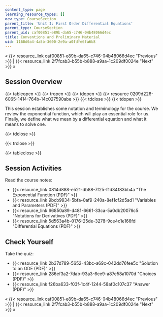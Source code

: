 ```yaml
---
content_type: page
learning_resource_types: []
ocw_type: CourseSection
parent_title: 'Unit I: First Order Differential Equations'
parent_type: CourseSection
parent_uid: caf00851-e89b-da65-c746-04b48066d4ec
title: Conventions and Preliminary Material
uid: 1160d0a4-4a5b-3600-2e9a-a0fdfe6fa6b8
---
```


« {{< resource_link caf00851-e89b-da65-c746-04b48066d4ec "Previous" >}} | {{< resource_link 2f7fcab3-b55b-b888-a9aa-1c209df0024e "Next" >}} »

Session Overview
----------------

{{< tableopen >}}
{{< tropen >}}
{{< tdopen >}}
{{< resource 0209d226-6065-1414-764b-14c027590abe >}}
{{< tdclose >}}
{{< tdopen >}}


This session establishes some notation and terminology for the course. We review the exponential function, which will play an essential role for us. Finally, we define what we mean by a differential equation and what it means to solve one.


{{< tdclose >}}

{{< trclose >}}

{{< tableclose >}}

Session Activities
------------------

Read the course notes:

*   {{< resource_link 0814d888-e521-db88-7f25-f1d34f83bb4a "The Exponential Function (PDF)" >}}
*   {{< resource_link 9bcb9934-5bfa-0af9-240a-8ef1cf2d5ad1 "Variables and Parameters (PDF)" >}}
*   {{< resource_link 66850a89-d481-6661-33ca-5a0db20076c5 "Notations for Derivatives (PDF)" >}}
*   {{< resource_link 5d563a4b-0176-25de-3278-9ce4c1e166fd "Differential Equations (PDF)" >}}

Check Yourself
--------------

Take the quiz:

*   {{< resource_link 2b37d789-5652-43bc-a69c-042dd76fee5c "Solution to an ODE (PDF)" >}}
*   {{< resource_link 286ef3a2-7dab-93a3-6ee9-a87e58a1070d "Choices (PDF)" >}}
*   {{< resource_link f26ba633-f03f-1c4f-1244-58af0c107c37 "Answer (PDF)" >}}

« {{< resource_link caf00851-e89b-da65-c746-04b48066d4ec "Previous" >}} | {{< resource_link 2f7fcab3-b55b-b888-a9aa-1c209df0024e "Next" >}} »